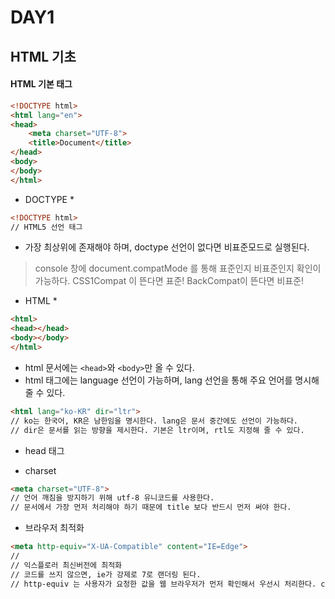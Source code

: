 # DAY1

## HTML 기초

#### HTML 기본 태그
```html
<!DOCTYPE html>
<html lang="en">
<head>
	<meta charset="UTF-8">
	<title>Document</title>
</head>
<body>	
</body>
</html>
```

* DOCTYPE *
```html
<!DOCTYPE html>
// HTML5 선언 태그
```
* 가장 최상위에 존재해야 하며, doctype 선언이 없다면 비표준모드로 실행된다.

> console 창에 document.compatMode 를 통해 표준인지 비표준인지 확인이 가능하다. 
> CSS1Compat 이 뜬다면 표준! BackCompat이 뜬다면 비표준!

* HTML *
```html
<html>
<head></head>
<body></body>
</html>
```
* html 문서에는 `<head>`와 `<body>`만 올 수 있다.
* html 태그에는 language 선언이 가능하며, lang 선언을 통해 주요 언어를 명시해 줄 수 있다.
```html
<html lang="ko-KR" dir="ltr">
// ko는 한국어, KR은 남한임을 명시한다. lang은 문서 중간에도 선언이 가능하다.
// dir은 문서를 읽는 방향을 제시한다. 기본은 ltr이며, rtl도 지정해 줄 수 있다.
```

* head 태그
- charset
```html
<meta charset="UTF-8">
// 언어 깨짐을 방지하기 위해 utf-8 유니코드를 사용한다.
// 문서에서 가장 먼저 처리해야 하기 때문에 title 보다 반드시 먼저 써야 한다.
```

- 브라우저 최적화
```html
<meta http-equiv="X-UA-Compatible" content="IE=Edge">
// 
// 익스플로러 최신버전에 최적화
// 코드를 쓰지 않으면, ie가 강제로 7로 랜더링 된다.
// http-equiv 는 사용자가 요청한 값을 웹 브라우저가 먼저 확인해서 우선시 처리한다. content-type을 html로 읽어라. utf-8로 읽어라 등등..
```
